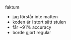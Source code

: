 faktum
- jag förstår inte matten
- koden är i stort sätt stulen
- får ~91% accuracy
- borde gjort regular